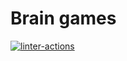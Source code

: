 # Brain games

[![linter-actions](https://github.com/LisaProgect/brain-games/actions/workflows/linter-actions.yml/badge.svg)](https://github.com/LisaProgect/brain-games/actions/workflows/linter-actions.yml)
